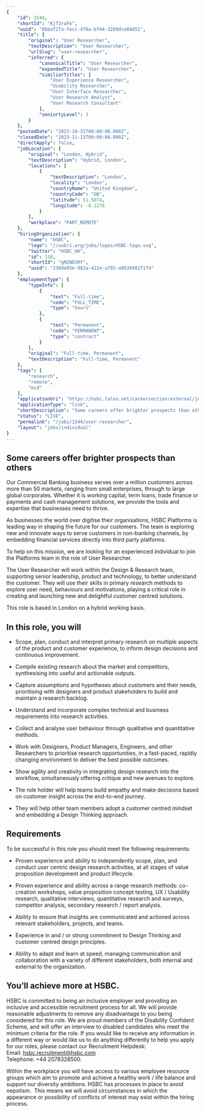 ```yaml
---
{
	"id": 1544,
	"shortId": "KjT3raFk",
	"uuid": "8bbaf2fa-fecc-476a-bf44-3289dce84d51",
	"title": {
		"original": "User Researcher",
		"textDescription": "User Researcher",
		"urlSlug": "user-researcher",
		"inferred": {
			"canonicalTitle": "User Researcher",
			"expandedTitle": "User Researcher",
			"similiarTitles": [
				"User Experience Researcher",
				"Usability Researcher",
				"User Interface Researcher",
				"User Research Analyst",
				"User Research Consultant"
			],
			"seniortyLevel": 3
		}
	},
	"postedDate": "2023-10-31T00:00:00.000Z",
	"closedDate": "2023-11-13T00:00:00.000Z",
	"directApply": false,
	"jobLocation": {
		"original": "London, Hybrid",
		"textDescription": "Hybrid, London",
		"locations": [
			{
				"textDescription": "London",
				"locality": "London",
				"countryName": "United Kingdom",
				"countryCode": "GB",
				"latitude": 51.5074,
				"longitude": -0.1278
			}
		],
		"workplace": "PART_REMOTE"
	},
	"hiringOrganization": {
		"name": "HSBC",
		"logo": "//uxbri.org/jobs/logos/HSBC-logo.svg",
		"twitter": "HSBC_UK",
		"id": 310,
		"shortId": "gM2NDSRY",
		"uuid": "2389e85e-982a-422e-a792-a9539482f1f4"
	},
	"employmentType": {
		"typeInfo": [
			{
				"text": "Full-time",
				"code": "FULL_TIME",
				"type": "hours"
			},
			{
				"text": "Permanent",
				"code": "PERMANENT",
				"type": "contract"
			}
		],
		"original": "Full-time, Permanent",
		"textDescription": "Full-time, Permanent"
	},
	"tags": [
		"research",
		"remote",
		"mid"
	],
	"applicationUri": "https://hsbc.taleo.net/careersection/external/jobapply.ftl?lang=en_GB&job=0000JJBM",
	"applicationType": "link",
	"shortDescription": "Some careers offer brighter prospects than others Our Commercial Banking business serves over a million customers across more than 50 markets, ranging from small enterprises, through to large global",
	"status": "LIVE",
	"permalink": "/jobs/1544/user-researcher",
	"layout": "jobs/individual"
}
---
```

<h2>Some careers offer brighter prospects than others</h2><p>Our Commercial Banking business serves over a million customers across more than 50 markets, ranging from small enterprises, through to large global corporates. Whether it is working capital, term loans, trade finance or payments and cash management solutions, we provide the tools and expertise that businesses need to thrive.</p><p>As businesses the world over digitise their organisations, HSBC Platforms is leading way in shaping the future for our customers. The team is exploring new and innovate ways to serve customers in non-banking channels, by embedding financial services directly into third party platforms.</p><p>To help on this mission, we are looking for an experienced individual to join the Platforms team in the role of User Researcher.</p><p>The User Researcher will work within the Design &amp; Research team, supporting senior leadership, product and technology, to better understand the customer. They will use their skills in primary research methods to explore user need, behaviours and motivations, playing a critical role in creating and launching new and delightful customer centred solutions.</p><p>This role is based in London on a hybrid working basis.</p><h2>In this role, you will</h2><ul><li><p>Scope, plan, conduct and interpret primary research on multiple aspects of the product and customer experience, to inform design decisions and continuous improvement.</p></li><li><p>Compile existing research about the market and competitors, synthesising into useful and actionable outputs.</p></li><li><p>Capture assumptions and hypotheses about customers and their needs, prioritising with designers and product stakeholders to build and maintain a research backlog.</p></li><li><p>Understand and incorporate complex technical and business requirements into research activities.</p></li><li><p>Collect and analyse user behaviour through qualitative and quantitative methods.</p></li><li><p>Work with Designers, Product Managers, Engineers, and other Researchers to prioritise research opportunities, in a fast-paced, rapidly changing environment to deliver the best possible outcomes.</p></li><li><p>Show agility and creativity in integrating design research into the workflow, simultaneously offering critique and new avenues to explore.</p></li><li><p>The role holder will help teams build empathy and make decisions based on customer insight across the end-to-end journey.</p></li><li><p>They will help other team members adopt a customer centred mindset and embedding a Design Thinking approach.&nbsp;</p></li></ul><h2>Requirements</h2><p>To be successful in this role you should meet the following requirements:</p><ul><li><p>Proven experience and ability to independently scope, plan, and conduct user centric design research activities, at all stages of value proposition development and product lifecycle.</p></li><li><p>Proven experience and ability across a range research methods: co-creation workshops, value proposition concept testing, UX / Usability research, qualitative interviews, quantitative research and surveys, competitor analysis, secondary research / report analysis.</p></li><li><p>Ability to ensure that insights are communicated and actioned across relevant stakeholders, projects, and teams.</p></li><li><p>Experience in and / or strong commitment to Design Thinking and customer centred design principles.</p></li><li><p>Ability to adapt and learn at speed, managing communication and collaboration with a variety of different stakeholders, both internal and external to the organization.</p></li></ul><h2>You’ll achieve more at HSBC.</h2><p>HSBC is committed to being an inclusive employer and providing an inclusive and accessible recruitment process for all. We will provide reasonable adjustments to remove any disadvantage to you being considered for this role. We are proud members of the Disability Confident Scheme, and will offer an interview to disabled candidates who meet the minimum criteria for the role. If you would like to receive any information in a different way or would like us to do anything differently to help you apply for our roles, please contact our Recruitment Helpdesk:&nbsp;<br>Email: <a target="_blank" rel="noopener noreferrer nofollow" href="mailto:hsbc.recruitment@hsbc.com">hsbc.recruitment@hsbc.com</a>&nbsp;<br>Telephone: +44 2078328500.</p><p>Within the workplace you will have access to various employee resource groups which aim to promote and achieve a healthy work / life balance and support our diversity ambitions. HSBC has processes in place to avoid nepotism. &nbsp;This means we will avoid circumstances in which the appearance or possibility of conflicts of interest may exist within the hiring process.</p>
